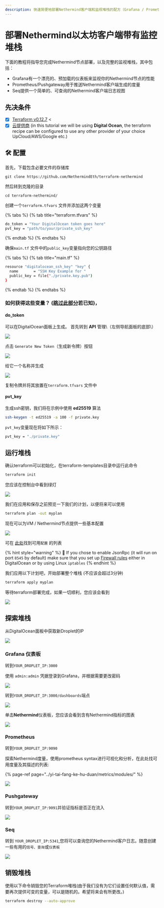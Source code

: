 ```yaml
---
description: 快速简便地部署Nethermind客户端和监视堆栈的配方（Grafana / Prometheus / Seq）
---
```


# 部署Nethermind以太坊客户端带有监控堆栈

下面的教程将指导您完成Nethermind节点部署，以及完整的监视堆栈，其中包括：

* Grafana有一个漂亮的、预加载的仪表板来监视你的Nethermind节点的性能
* Prometheus/Pushgateway用于推送Nethermind客户端生成的度量
* Seq提供一个简单的、可查询的Nethermind客户端日志视图

## 先决条件

* [x] [Terraform v0.12.7](https://www.terraform.io/downloads.html) &lt; 
* [x] [云提供商](cloud-providers/) \(in this tutorial we will be using **Digital Ocean**, the terraform recipe can be configured to use any other provider of your choice UpCloud/AWS/Google etc.\)

## 🛠 配置

首先，下载包含必要文件的存储库

```text
git clone https://github.com/NethermindEth/terraform-nethermind
```

然后转到克隆的目录

```text
cd terraform-nethermind/
```

创建一个`terraform.tfvars` 文件并添加这两个变量

{% tabs %}
{% tab title="terraform.tfvars" %}
```bash
do_token = "Your DigitalOcean token goes here"
pvt_key = "path/to/your/private_ssh_key"
```
{% endtab %}
{% endtabs %}

确保`main.tf` 文件中的`public_key`变量指向您的公钥路径

{% tabs %}
{% tab title="main.tf" %}
```bash
resource "digitalocean_ssh_key" "key" {
  name       = "SSH Key Example for "
  public_key = file("./private.key.pub")
}
```
{% endtab %}
{% endtabs %}

### 如何获得这些变量？ \([跳过此部分](deploy-nethermind-with-monitoring-stack.md#run-the-stack)若已知\)，

#### do\_token

可以在DigitalOcean面板上生成。 首先转到 **API** 管理\（左侧导航面板的底部\）

![](../.gitbook/assets/image%20%2843%29.png)

点击 `Generate New Token`（生成新令牌）按钮

![](../.gitbook/assets/image%20%2847%29.png)

给它一个名称并生成

![](../.gitbook/assets/image%20%2842%29.png)

复制令牌并将其放置在`terraform.tfvars` 文件中

#### pvt\_key

生成ssh密钥，我们将在示例中使用 **ed25519** 算法

```bash
ssh-keygen -t ed25519 -a 100 -f private.key
```

`pvt_key`变量现在将如下所示：

```bash
pvt_key = "./private.key"
```

## 运行堆栈

确认terraform可以初始化，在terraform-templates目录中运行此命令

```bash
terraform init
```

您应该在控制台中看到绿灯

![](../.gitbook/assets/image%20%2850%29.png)

我们在应用和保存之前预览一下我们的计划，以便将来可以使用

```bash
terraform plan -out myplan
```

现在可以为VM / Nethermind节点提供一些基本配置

![](../.gitbook/assets/image%20%2855%29.png)

可在 [此处](../yi-tai-fang-ke-hu-duan/networks.md)找到可用`配置` 的列表

{% hint style="warning" %}
🧯 If you chose to enable JsonRpc \(it will run on port `8545` by default\) make sure that you set up [Firewall rules](../shi-yong-nethermind-de-yi-kai-shi/firewall-configuration.md) either in DigitalOcean or by using Linux `iptables`
{% endhint %}

我们应用以下计划吧，开始部署整个堆栈 \(不应该会超过3分钟\)

```bash
terraform apply myplan
```

等待terraform部署完成，如果一切顺利，您应该会看到

![](../.gitbook/assets/image%20%2854%29.png)

## 探索堆栈

从DigitalOcean面板中获取新Droplet的IP

![](../.gitbook/assets/image%20%2852%29.png)

### Grafana 仪表板

转到`YOUR_DROPLET_IP:3000`

使用 `admin:admin` 凭据登录到Grafana，并根据需要更改密码

![](../.gitbook/assets/image%20%2841%29.png)

转到`YOUR_DROPLET_IP:3000/dashboards`端点

![](../.gitbook/assets/image%20%2840%29.png)

单击**Nethermind**仪表板，您应该会看到含有Nethermind指标的图表

![](../.gitbook/assets/image%20%2848%29.png)

### Prometheus

转到`YOUR_DROPLET_IP:9090`

探索Nethermind度量，使用prometheus syntax进行可视化和分析，在此处找可用度量及其描述的列表:

{% page-ref page="../yi-tai-fang-ke-hu-duan/metrics/modules/" %}

![](../.gitbook/assets/image%20%2851%29.png)

### Pushgateway

转到`YOUR_DROPLET_IP:9091`并验证指标是否正在流入

![](../.gitbook/assets/image%20%2845%29.png)

### Seq

转到 `YOUR_DROPLET_IP:5341`,您将可以查询您的Nethermind客户日志。随意创建一些有用的`信号、查询`或`仪表板`

![](../.gitbook/assets/image%20%2838%29.png)

## 销毁堆栈

使用以下命令销毁您的Terraform堆栈\(由于我们没有为它们设置任何默认值，需要再次提供可变的变量，可以是随机的。希望将来会有所更改。\)

```bash
terraform destroy --auto-approve
```

